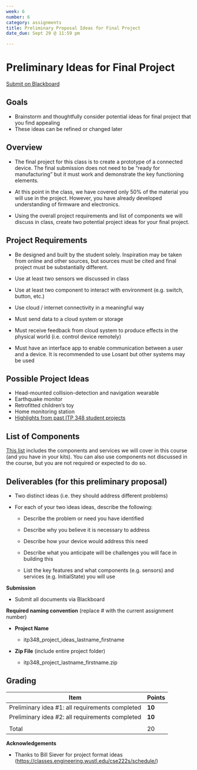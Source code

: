 ```yaml
---
week: 6
number: 6
category: assignments
title: Preliminary Proposal Ideas for Final Project
date_due: Sept 29 @ 11:59 pm

---
```


Preliminary Ideas for Final Project
=============

[Submit on Blackboard](https://blackboard.usc.edu/)

Goals
-----

-   Brainstorm and thoughtfully consider potential ideas for final project that you find appealing
-   These ideas can be refined or changed later

Overview
--------

* The final project for this class is to create a prototype of a connected device. The final submission does not need to be “ready for manufacturing” but it must work and demonstrate the key functioning elements. 
* At this point in the class, we have covered only 50% of the material you will use in the project. However, you have already developed understanding of firmware and electronics.

* Using the overall project requirements and list of components we will discuss in class, create two potential project ideas for your final project.


## **Project Requirements**

-   Be designed and built by the student solely. Inspiration may be taken from online and other sources, but sources must be cited and final project must be substantially different.
    
-   Use at least two sensors we discussed in class

-   Use at least two component to interact with environment (e.g. switch, button, etc.)

-   Use cloud / internet connectivity in a meaningful way

-   Must send data to a cloud system or storage

-   Must receive feedback from cloud system to produce effects in the physical world (i.e. control device remotely)
    
-   Must have an interface app to enable communication between a user and a device. It is recommended to use Losant but other systems may be used
    

    

## **Possible Project Ideas**

-   Head-mounted collision-detection and navigation wearable
-   Earthquake monitor
-   Retrofitted children’s toy
-   Home monitoring station
-   [Highlights from past ITP 348 student projects](https://sites.usc.edu/parke/tag/itp348_projects/)



## List of Components 

[This list](https://reparke.github.io/ITP348-Physical-Computing/assignments/project/sample_components.html) includes the components and services we will cover in this course (and you have in your kits). You can also use components not discussed in the course, but you are not required or expected to do so.



Deliverables (for this preliminary proposal)
------------

* Two distinct ideas (i.e. they should address different problems)


* For each of your two ideas ideas, describe the following:


  * Describe the problem or need you have identified

  * Describe why you believe it is necessary to address

  * Describe how your device would address this need

  * Describe what you anticipate will be challenges you will face in building this

  * List the key features and what components (e.g. sensors) and services (e.g. InitialState) you will use

    

**Submission**

- Submit all documents via Blackboard

  


**Required naming convention** (replace \# with the current assignment number)

-   **Project Name**

    -   itp348_project_ideas_lastname_firstname

-   **Zip File** (include entire project folder)

    -   itp348_project_lastname_firstname.zip

Grading
-------

| Item                                            | Points |
| ----------------------------------------------- | ------ |
| Preliminary idea #1: all requirements completed | **10** |
| Preliminary idea #2: all requirements completed | **10** |
|                                                 |        |
| Total                                           | 20     |

**Acknowledgements**

-   Thanks to Bill Siever for project format ideas
    (<https://classes.engineering.wustl.edu/cse222s/schedule/>)
